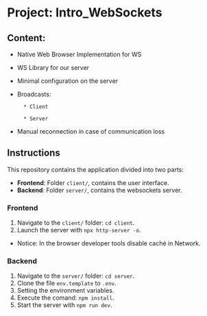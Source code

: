 # Project: Intro_WebSockets

## Content:

- Native Web Browser Implementation for WS

- WS Library for our server

- Minimal configuration on the server

- Broadcasts:

        * Client

        * Server

- Manual reconnection in case of communication loss


## Instructions

This repository contains the application divided into two parts:

- **Frontend**: Folder `client/`, contains the user interface.
- **Backend**: Folder `server/`, contains the websockets server.

### Frontend
1. Navigate to the `client/` folder: ```cd client```.
2. Launch the server with `npx http-server -o`.
* Notice: In the browser developer tools disable caché in Network.

### Backend
1. Navigate to the `server/` folder: ```cd server```.
2. Clone the file ```env.template``` to ```.env```.
3. Setting the environment variables.
4. Execute the comand: ```npm install```.
3. Start the server with `npm run dev`.





